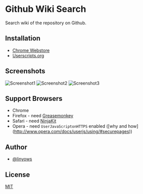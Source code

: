 Github Wiki Search
==================

Search wiki of the repository on Github.

Installation
------------

- [Chrome Webstore](https://chrome.google.com/webstore/detail/github-wiki-search/gdifdhnjmjaidbajhapmbcbnoocoeooc)
- [Userscripts.org](http://userscripts.org/scripts/show/129930)

Screenshots
-----------

![Screenshot1](https://github.com/linyows/github-wiki-search/raw/master/images/1.png)
![Screenshot2](https://github.com/linyows/github-wiki-search/raw/master/images/2.png)
![Screenshot3](https://github.com/linyows/github-wiki-search/raw/master/images/3.png)

Support Browsers
----------------

- Chrome
- Firefox - need [Greasemonkey](https://addons.mozilla.org/ja/firefox/addon/greasemonkey/)
- Safari - need [NinjaKit](http://d.hatena.ne.jp/os0x/20100612/1276330696)
- Opera - need `UserJavaScriptonHTTPS` enabled ([why and how] (http://www.opera.com/docs/userjs/using/#securepages))

Author
------

- [@linyows](https://github.com/linyows)

License
-------

[MIT](https://raw.github.com/linyows/github-wiki-search/master/LICENSE)

